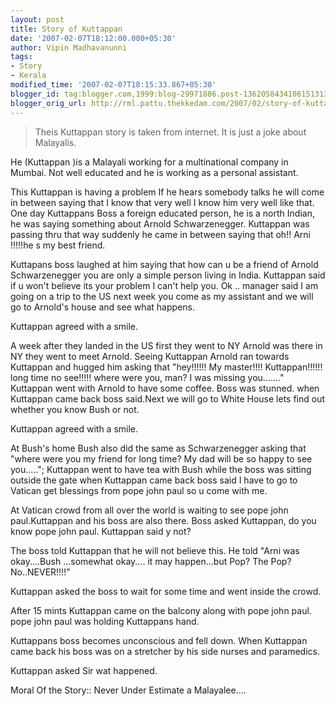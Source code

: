 ```yaml
---
layout: post
title: Story of Kuttappan
date: '2007-02-07T18:12:00.000+05:30'
author: Vipin Madhavanunni
tags:
- Story
- Kerala
modified_time: '2007-02-07T18:15:33.867+05:30'
blogger_id: tag:blogger.com,1999:blog-29971886.post-1362058434106151313
blogger_orig_url: http://rml.pattu.thekkedam.com/2007/02/story-of-kuttappan.html
---
```


> Theis Kuttappan story is taken from internet.
> It is just a joke about Malayalis. 



He (Kuttappan )is a Malayali working for a multinational company in Mumbai.  Not well educated and he is working as a personal assistant. 

This Kuttappan is having a problem If he hears  somebody talks he will come in between saying that I know that very well I  know him very well like that.  One day Kuttappans Boss a foreign educated person, he  is a north Indian, he was saying something about Arnold Schwarzenegger.  Kuttappan was passing thru that way suddenly he came in between saying that  oh!! Arni !!!!!he s my best friend. 

Kuttapans boss laughed at him saying that how can u be  a friend of Arnold Schwarzenegger you are only a simple person living in  India. Kuttappan said if u won't believe its your problem I  can't help you. 
Ok .. manager said I am going on a trip to the US next  week you come as my assistant and we will go to Arnold's house and see what  happens. 

Kuttappan agreed with a smile. 

A week after they landed in the US first they went to NY  Arnold was there in NY they went to meet Arnold. Seeing Kuttappan Arnold  ran towards Kuttappan and hugged him asking that "hey!!!!!! My master!!!!  Kuttappan!!!!!! long time no see!!!!! where were you, man? I was missing you......." Kuttappan went with Arnold to  have some coffee. Boss was stunned. when Kuttappan came back boss  said.Next we will go to White House lets find out whether you know Bush or not. 

Kuttappan agreed with a smile. 

At Bush's home Bush also did the same as Schwarzenegger  asking that "where were you my friend for long time? My dad will  be so happy to see  you....."; Kuttappan went to have tea with Bush while the boss was sitting outside the gate when Kuttappan came back boss said I have to go to  Vatican get blessings from pope john paul so u come with me. 

At Vatican crowd from all over the world is waiting to  see pope john 
paul.Kuttappan and his boss are also there. Boss asked Kuttappan, do you know pope john paul.  Kuttappan said y not? 

The boss told Kuttappan that he will not believe this. He  told "Arni was okay....Bush ...somewhat okay.... it may happen...but Pop? The Pop? No..NEVER!!!!" 

Kuttappan asked the boss to wait for some time and went  inside the crowd. 

After 15 mints Kuttappan came on the balcony along with  pope john paul. pope john paul was holding Kuttappans hand. 

Kuttappans boss becomes unconscious and fell down. When  Kuttappan came back his boss was on a stretcher by his side nurses  and paramedics. 

Kuttappan asked Sir wat happened. 


Moral Of the Story:: Never Under Estimate a  Malayalee....
